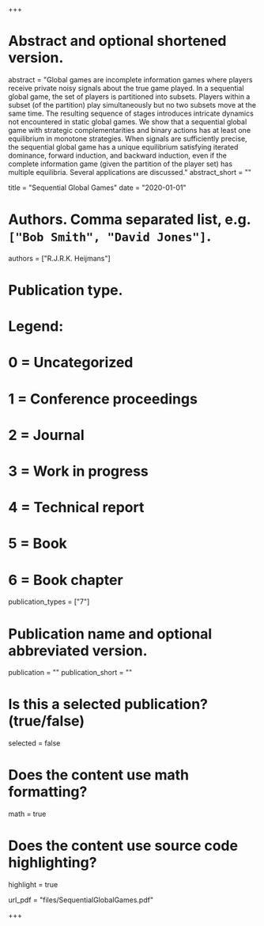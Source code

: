 +++
# Abstract and optional shortened version.
abstract = "Global games are incomplete information games where players receive private noisy signals about the true game played. In a sequential global game, the set of players is partitioned into subsets. Players within a subset (of the partition) play simultaneously but no two subsets move at the same time. The resulting sequence of stages introduces intricate dynamics not encountered in static global games. We show that a sequential global game with strategic complementarities and binary actions has at least one equilibrium in monotone strategies. When signals are sufficiently precise, the sequential global game has a unique equilibrium satisfying iterated dominance, forward induction, and backward induction, even if the complete information game (given the partition of the player set) has multiple equilibria. Several applications are discussed."
abstract_short = ""

title = "Sequential Global Games"
date = "2020-01-01"

# Authors. Comma separated list, e.g. `["Bob Smith", "David Jones"]`.
authors = ["R.J.R.K. Heijmans"]
# Publication type.
# Legend:
# 0 = Uncategorized
# 1 = Conference proceedings
# 2 = Journal
# 3 = Work in progress
# 4 = Technical report
# 5 = Book
# 6 = Book chapter
publication_types = ["7"]

# Publication name and optional abbreviated version.
publication = ""
publication_short = ""

# Is this a selected publication? (true/false)
selected = false


# Does the content use math formatting?
math = true

# Does the content use source code highlighting?
highlight = true

url_pdf = "files/SequentialGlobalGames.pdf"

+++

